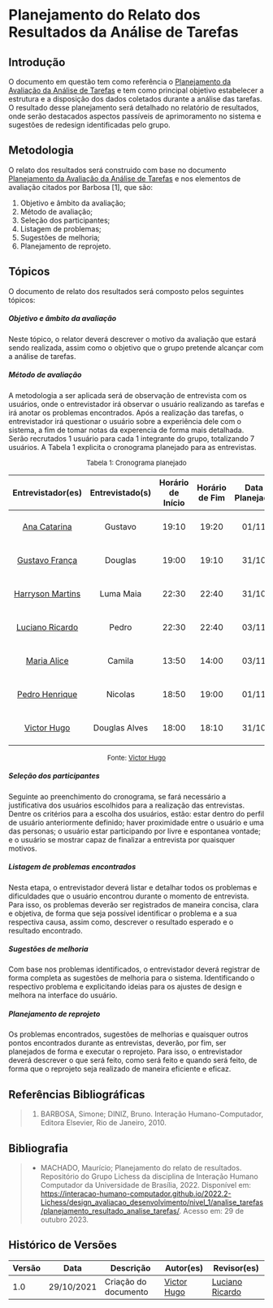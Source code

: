 # Planejamento do Relato dos Resultados da Análise de Tarefas


## Introdução
O documento em questão tem como referência o [Planejamento da Avaliação da Análise de Tarefas](./planejamento_avaliacao.md) e tem como principal objetivo estabelecer a estrutura e a disposição dos dados coletados durante a análise das tarefas. O resultado desse planejamento será detalhado no relatório de resultados, onde serão destacados aspectos passíveis de aprimoramento no sistema e sugestões de redesign identificadas pelo grupo.

## Metodologia

O relato dos resultados será construido com base no documento [Planejamento da Avaliação da Análise de Tarefas](./planejamento_avaliacao.md) e nos elementos de avaliação citados por Barbosa [1], que são:

1. Objetivo e âmbito da avaliação; 
2. Método de avaliação; 
3. Seleção dos participantes; 
4. Listagem de problemas; 
5. Sugestões de melhoria; 
6. Planejamento de reprojeto. 

## Tópicos

O documento de relato dos resultados será composto pelos seguintes tópicos:

##### Objetivo e âmbito da avaliação
Neste tópico, o relator deverá descrever o motivo da avaliação que estará sendo realizada, assim como o objetivo que o grupo pretende alcançar com a análise de tarefas.

##### Método de avaliação

A metodologia a ser aplicada será de observação de entrevista com os usuários, onde o entrevistador irá observar o usuário realizando as tarefas e irá anotar os problemas encontrados. Após a realização das tarefas, o entrevistador irá questionar o usuário sobre a experiência dele com o sistema, a fim de tomar notas da experencia de forma mais detalhada. Serão recrutados 1 usuário para cada 1 integrante do grupo, totalizando 7 usuários. A Tabela 1 explicita o cronograma planejado para as entrevistas.

<center>

<font size="2"><p style="text-align: center">Tabela 1: Cronograma planejado</p></font>

|                  Entrevistador(es)                   | Entrevistado(s) | Horário de Início | Horário de Fim | Data Planejada | Data Executada |           Tarefa            |           Local           |
| :--------------------------------------------------: | :-------------: | :---------------: | :------------: | :------------: | :------------: | :-------------------------: |:------------------------: |
|    [Ana Catarina](https://github.com/an4catarina)    |     Gustavo     |       19:10       |     19:20      |      01/11     |                | Acessar as Estátisticas     |Plataforma Microsoft Teams |
|   [Gustavo França](https://github.com/gustavofbs)    |     Douglas     |       19:00       |     19:10      |      31/10     |                | Contatar Admin              |Plataforma Microsoft Teams |
| [Harryson Martins](https://github.com/harry-cmartin) |     Luma Maia   |       22:30       |     22:40      |      31/10     |                | Pesquisar por mídia         |Plataforma Microsoft Teams |
|   [Luciano Ricardo](https://github.com/l-ricardo)    |      Pedro      |       22:30       |     22:40      |      03/11     |                | Pedir Ajuda                 |Plataforma Microsoft Teams |
|      [Maria Alice](https://github.com/Maliz30)       |     Camila      |       13:50       |     14:00      |      03/11     |                | Cadidatura para Colaborador |Plataforma Microsoft Teams |
|    [Pedro Henrique](https://github.com/pedro-hsf)    |     Nicolas     |       18:50       |     19:00      |      01/11     |                | Download de Mídia           |Plataforma Microsoft Teams |
|    [Victor Hugo](https://github.com/ViictorHugoo)    |  Douglas Alves  |       18:00       |     18:10      |      31/10     |                | Avaliar Midia               |Plataforma Microsoft Teams |

<font size="2"><p style="text-align: center">Fonte: [Victor Hugo](https://github.com/Viictorhugoo)</p></font>

</center>

##### Seleção dos participantes

Seguinte ao preenchimento do cronograma, se fará necessário a justificativa dos usuários escolhidos para a realização das entrevistas. Dentre os critérios para a escolha dos usuários, estão: estar dentro do perfil de usuário anteriormente definido; haver proximidade entre o usuário e uma das personas; o usuário estar participando por livre e espontanea vontade; e o usuário se mostrar capaz de finalizar a entrevista por quaisquer motivos.

##### Listagem de problemas encontrados

Nesta etapa, o entrevistador deverá listar e detalhar todos os problemas e dificuldades que o usuário encontrou durante o momento de entrevista. Para isso, os problemas deverão ser registrados de maneira concisa, clara e objetiva, de forma que seja possível identificar o problema e a sua respectiva causa, assim como, descrever o resultado esperado e o resultado encontrado.

##### Sugestões de melhoria

Com base nos problemas identificados, o entrevistador deverá registrar de forma completa as sugestões de melhoria para o sistema. Identificando o respectivo problema e explicitando ideias para os ajustes de design e melhora na interface do usuário.

##### Planejamento de reprojeto

Os problemas encontrados, sugestões de melhorias e quaisquer outros pontos encontrados durante as entrevistas, deverão, por fim, ser planejados de forma e executar o reprojeto. Para isso, o entrevistador deverá descrever o que será feito, como será feito e quando será feito, de forma que o reprojeto seja realizado de maneira eficiente e eficaz.

## Referências Bibliográficas

> 1. BARBOSA, Simone; DINIZ, Bruno. Interação Humano-Computador, Editora Elsevier, Rio de Janeiro, 2010.


## Bibliografia

> - MACHADO, Maurício; Planejamento do relato de resultados. Repositório do Grupo Lichess da disciplina de Interação Humano Computador da Universidade de Brasília, 2022. Disponível em: <https://interacao-humano-computador.github.io/2022.2-Lichess/design_avaliacao_desenvolvimento/nivel_1/analise_tarefas/planejamento_resultado_analise_tarefas/>. Acesso em: 29 de outubro 2023.


## Histórico de Versões

| Versão | Data       | Descrição            | Autor(es)                                      | Revisor(es)                                     |
| ------ | ---------- | -------------------- | ---------------------------------------------- | ----------------------------------------------- |
| 1.0    | 29/10/2021 | Criação do documento | [Victor Hugo](https://github.com/ViictorHugoo) | [Luciano Ricardo](https://github.com/l-ricardo) |
